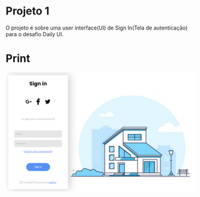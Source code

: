 # Projeto 1
  O projeto é sobre uma user interface(UI) de Sign In(Tela de autenticação) para o desafio Daily UI.

# Print
![login](./images/preview.png)